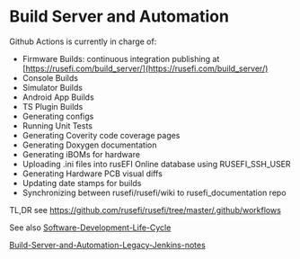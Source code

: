 # Build Server and Automation

Github Actions is currently in charge of:

* Firmware Builds: continuous integration publishing at [https://rusefi.com/build_server/](https://rusefi.com/build_server/)
* Console Builds
* Simulator Builds
* Android App Builds
* TS Plugin Builds
* Generating configs
* Running Unit Tests
* Generating Coverity code coverage pages
* Generating Doxygen documentation
* Generating iBOMs for hardware
* Uploading .ini files into rusEFI Online database using RUSEFI_SSH_USER
* Generating Hardware PCB visual diffs
* Updating date stamps for builds
* Synchronizing between rusefi/rusefi/wiki to rusefi_documentation repo

TL,DR see https://github.com/rusefi/rusefi/tree/master/.github/workflows

See also [Software-Development-Life-Cycle](%5BProcess%5D-Software-Development-Life-Cycle-SDLC) 


[Build-Server-and-Automation-Legacy-Jenkins-notes](Build-Server-and-Automation-Legacy-Jenkins-notes)